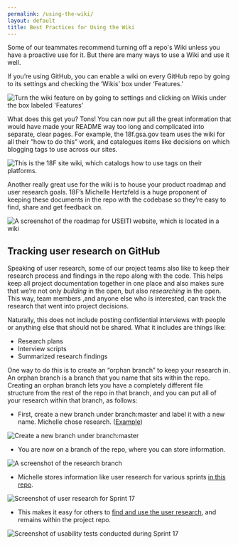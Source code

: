 ```yaml
---
permalink: /using-the-wiki/
layout: default
title: Best Practices for Using the Wiki
---
```



Some of our teammates recommend turning off a repo's Wiki unless you have a proactive use for it. But there are many ways to use a Wiki and use it well.

If you’re using GitHub, you can enable a wiki on every GitHub repo by going to its settings and checking the ‘Wikis’ box under ‘Features.’


<img src="{{site.baseurl}}/images/wiki1.png" alt="Turn the wiki feature on by going to settings and clicking on Wikis under the box labeled 'Features'">

What does this get you? Tons! You can now put all the great information that would have made your README way too long and complicated into separate, clear pages. For example, the 18f.gsa.gov team uses the wiki for all their “how to do this” work, and catalogues items like decisions on which blogging tags to use across our sites.

<img src="{{site.baseurl}}/images/wiki2.png" alt="This is the 18F site wiki, which catalogs how to use tags on their platforms.">

Another really great use for the wiki is to house your product roadmap and user research goals. 18F’s Michelle Hertzfeld is a huge proponent of keeping these documents in the repo with the codebase so they’re easy to find, share and get feedback on.

<img src="{{site.baseurl}}/images/wiki3" alt="A screenshot of the roadmap for USEITI website, which is located in a wiki">

## Tracking user research on GitHub

Speaking of user research, some of our project teams also like to keep their research process and findings in the repo along with the code. This helps keep all project documentation together in one place and also makes sure that we’re not only *building* in the open, but also *researching* in the open. This way, team members ,and anyone else who is interested, can track the research that went into project decisions.

Naturally, this does not include posting confidential interviews with people or anything else that should not be shared. What it includes are things like:
* Research plans
* Interview scripts
* Summarized research findings

One way to do this is to create an “orphan branch” to keep your research in. An orphan branch is a branch that you name that sits within the repo. Creating an orphan branch lets you have a completely different file structure from the rest of the repo in that branch, and you can put all of your research within that branch, as follows:

* First, create a new branch under branch:master and label it with a new name. Michelle chose research. ([Example](https://github.com/18F/doi-extractives-data/tree/research))

<img src="{{site.baseurl}}/images/wiki4.png" alt="Create a new branch under branch:master">

* You are now on a branch of the repo, where you can store information.

<img src="{{site.baseurl}}/images/wiki5.png" alt="A screenshot of the research branch">

* Michelle stores information like user research for various sprints [in this repo](https://github.com/18F/doi-extractives-data/tree/research/research/sprint17).

<img src="{{site.baseurl}}/images/wiki6.png" alt="Screenshot of user research for Sprint 17">

* This makes it easy for others to [find and use the user research](https://github.com/18F/doi-extractives-data/blob/research/research/sprint17/sprint17_results.md), and remains within the project repo.

<img src="{{site.baseurl}}/images/wiki7.png" alt="Screenshot of usability tests conducted during Sprint 17">
